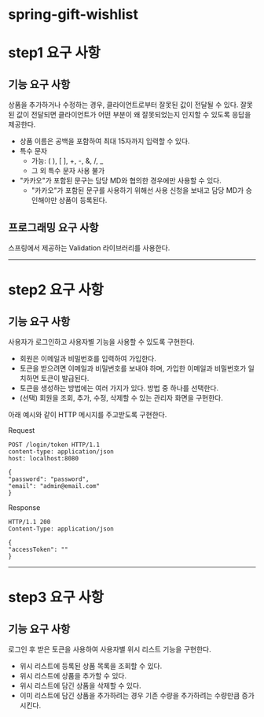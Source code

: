 # spring-gift-wishlist

# step1 요구 사항
## 기능 요구 사항
상품을 추가하거나 수정하는 경우, 클라이언트로부터 잘못된 값이 전달될 수 있다. 잘못된 값이 전달되면 클라이언트가 어떤 부분이 왜 잘못되었는지 인지할 수 있도록 응답을 제공한다.
* 상품 이름은 공백을 포함하여 최대 15자까지 입력할 수 있다.
* 특수 문자
  - 가능: ( ), [ ], +, -, &, /, _
  - 그 외 특수 문자 사용 불가
* "카카오"가 포함된 문구는 담당 MD와 협의한 경우에만 사용할 수 있다.
  - "카카오"가 포함된 문구를 사용하기 위해선 사용 신청을 보내고 담당 MD가 승인해야만 상품이 등록된다.

## 프로그래밍 요구 사항
스프링에서 제공하는 Validation 라이브러리를 사용한다.

--- 

# step2 요구 사항
## 기능 요구 사항
사용자가 로그인하고 사용자별 기능을 사용할 수 있도록 구현한다.
* 회원은 이메일과 비밀번호를 입력하여 가입한다.
* 토큰을 받으려면 이메일과 비밀번호를 보내야 하며, 가입한 이메일과 비밀번호가 일치하면 토큰이 발급된다.
* 토큰을 생성하는 방법에는 여러 가지가 있다. 방법 중 하나를 선택한다.
* (선택) 회원을 조회, 추가, 수정, 삭제할 수 있는 관리자 화면을 구현한다.

아래 예시와 같이 HTTP 메시지를 주고받도록 구현한다.

Request
```
POST /login/token HTTP/1.1
content-type: application/json
host: localhost:8080

{
"password": "password",
"email": "admin@email.com"
}
```


Response
```
HTTP/1.1 200
Content-Type: application/json

{
"accessToken": ""
}
```
---

# step3 요구 사항
## 기능 요구 사항
로그인 후 받은 토큰을 사용하여 사용자별 위시 리스트 기능을 구현한다.

* 위시 리스트에 등록된 상품 목록을 조회할 수 있다.
* 위시 리스트에 상품을 추가할 수 있다.
* 위시 리스트에 담긴 상품을 삭제할 수 있다.
* 이미 리스트에 담긴 상품을 추가하려는 경우 기존 수량을 추가하려는 수량만큼 증가시킨다.
